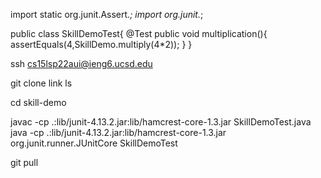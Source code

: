 import static org.junit.Assert.*;
import org.junit.*;

public class SkillDemoTest{
  @Test
  public void multiplication(){
    assertEquals(4,SkillDemo.multiply(4*2));
  }
}

ssh cs15lsp22aui@ieng6.ucsd.edu

git clone link
ls

cd skill-demo

javac -cp .:lib/junit-4.13.2.jar:lib/hamcrest-core-1.3.jar SkillDemoTest.java
java -cp .:lib/junit-4.13.2.jar:lib/hamcrest-core-1.3.jar org.junit.runner.JUnitCore SkillDemoTest

git pull
